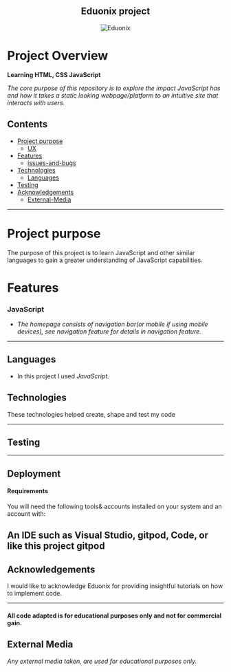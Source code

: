 
<h2 align="center">Eduonix project</h2>
<div align="center">
<img src="https://www.google.co.uk/url?sa=i&url=https%3A%2F%2Fmedium.com%2Fbetter-programming%2Fterms-you-need-to-know-as-js-developer-28c2adfd2bb5&psig=AOvVaw3XjvR-Hjv_FsHz6xoRpIeu&ust=1614511128849000&source=images&cd=vfe&ved=0CAIQjRxqFwoTCIjP3-T4ie8CFQAAAAAdAAAAABAD" target="_blank" rel="noopener" alt="Eduonix">
</div>

# Project Overview

__Learning HTML, CSS JavaScript__

*The core purpose of this repository is to explore the impact JavaScript has and how it takes a static looking webpage/platform to an intuitive site that interacts with users.*

## Contents
* [Project purpose](#Project-Purpose)
     * [UX](#UX)
* [Features](#Features)
     * [issues-and-bugs](#issues-and-bugs)
* [Technologies](#Technologies)
     * [Languages](#Languages)
* [Testing](#Testing)
* [Acknowledgements](#Acknowledgements)
     * [External-Media](#External-Media)

-------------

# Project purpose

The purpose of this project is to learn JavaScript and other similar languages to gain a greater understanding of JavaScript capabilities.

# Features


### JavaScript

* *The homepage consists of navigation bar(or mobile if using mobile devices), see navigation feature for details in navigation feature.*
   
-------


## Languages

  - In this project I used *JavaScript*.
   

## Technologies

These technologies helped create, shape and test my code

-------

## Testing

------

## Deployment

#### Requirements 
You will need the following tools& accounts installed on your system and an account with:

An IDE such as Visual Studio, gitpod, Code, or like this project gitpod
------

## Acknowledgements

I would like to acknowledge Eduonix for providing insightful tutorials on how to implement code.

-----
  
 #### All code adapted is for educational purposes only and not for commercial gain.

## External Media 
*Any external media taken, are used for educational purposes only.*